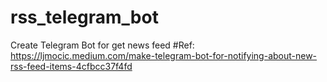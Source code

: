 # rss_telegram_bot
Create Telegram Bot for get news feed
#Ref: https://ljmocic.medium.com/make-telegram-bot-for-notifying-about-new-rss-feed-items-4cfbcc37f4fd
